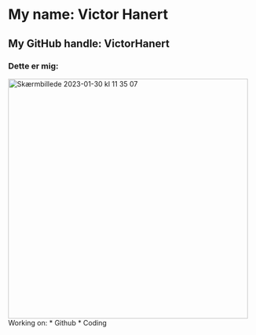 # My name: Victor Hanert
## My GitHub handle: VictorHanert
### Dette er mig:
<img width="488" alt="Skærmbillede 2023-01-30 kl  11 35 07" src="https://user-images.githubusercontent.com/113124594/215453656-cc007756-f24a-454f-be89-864f03cffcfb.png">
Working on:
* Github
* Coding
